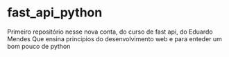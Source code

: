 # fast_api_python
Primeiro repositório nesse nova conta, do curso de fast api, do Eduardo Mendes
Que ensina  principios do desenvolvimento web e para enteder um bom pouco de python

